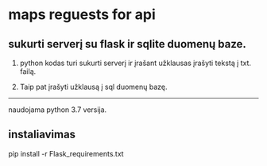 # maps reguests for api
## sukurti serverį su flask ir sqlite duomenų baze.

1. python kodas turi sukurti serverį ir įrašant užklausas įrašyti tekstą į txt. failą.

2. Taip pat įrašyti užklausą į sql duomenų bazę.

*********
naudojama python 3.7 versija.

## instaliavimas
pip install -r Flask_requirements.txt
